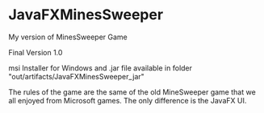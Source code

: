 # JavaFXMinesSweeper
My version of MinesSweeper Game

Final Version 1.0

msi Installer for Windows and .jar file available in folder  "out/artifacts/JavaFXMinesSweeper_jar"

The rules of the game are the same of the old MineSweeper game that we all enjoyed from Microsoft games. The only difference is the JavaFX UI.
